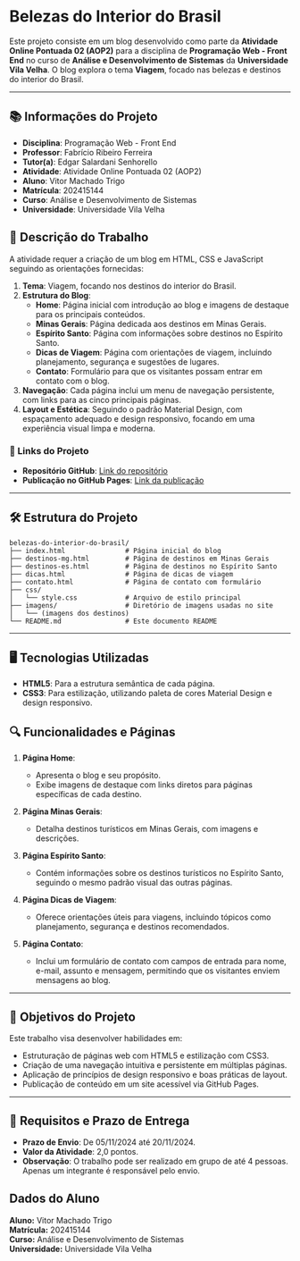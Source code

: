 # Belezas do Interior do Brasil

Este projeto consiste em um blog desenvolvido como parte da **Atividade Online Pontuada 02 (AOP2)** para a disciplina de **Programação Web - Front End** no curso de **Análise e Desenvolvimento de Sistemas** da **Universidade Vila Velha**. O blog explora o tema **Viagem**, focado nas belezas e destinos do interior do Brasil.

---

## 📚 Informações do Projeto

- **Disciplina**: Programação Web - Front End
- **Professor**: Fabrício Ribeiro Ferreira
- **Tutor(a)**: Edgar Salardani Senhorello
- **Atividade**: Atividade Online Pontuada 02 (AOP2)
- **Aluno**: Vitor Machado Trigo
- **Matrícula**: 202415144
- **Curso**: Análise e Desenvolvimento de Sistemas
- **Universidade**: Universidade Vila Velha

## 📝 Descrição do Trabalho

A atividade requer a criação de um blog em HTML, CSS e JavaScript seguindo as orientações fornecidas:

1. **Tema**: Viagem, focando nos destinos do interior do Brasil.
2. **Estrutura do Blog**:
    - **Home**: Página inicial com introdução ao blog e imagens de destaque para os principais conteúdos.
    - **Minas Gerais**: Página dedicada aos destinos em Minas Gerais.
    - **Espírito Santo**: Página com informações sobre destinos no Espírito Santo.
    - **Dicas de Viagem**: Página com orientações de viagem, incluindo planejamento, segurança e sugestões de lugares.
    - **Contato**: Formulário para que os visitantes possam entrar em contato com o blog.
3. **Navegação**: Cada página inclui um menu de navegação persistente, com links para as cinco principais páginas.
4. **Layout e Estética**: Seguindo o padrão Material Design, com espaçamento adequado e design responsivo, focando em uma experiência visual limpa e moderna.

### 🔗 Links do Projeto

- **Repositório GitHub**: [Link do repositório](https://github.com/vitaomt/belezas-do-interior-do-brasil.git)
- **Publicação no GitHub Pages**: [Link da publicação](https://vitaomt.github.io/belezas-do-interior-do-brasil/index.html)

---

## 🛠 Estrutura do Projeto

```plaintext
belezas-do-interior-do-brasil/
├── index.html               # Página inicial do blog
├── destinos-mg.html         # Página de destinos em Minas Gerais
├── destinos-es.html         # Página de destinos no Espírito Santo
├── dicas.html               # Página de dicas de viagem
├── contato.html             # Página de contato com formulário
├── css/
│   └── style.css            # Arquivo de estilo principal
├── imagens/                 # Diretório de imagens usadas no site
│   └── (imagens dos destinos)
└── README.md                # Este documento README
```


---

## 🖥️ Tecnologias Utilizadas

- **HTML5**: Para a estrutura semântica de cada página.
- **CSS3**: Para estilização, utilizando paleta de cores Material Design e design responsivo.

## 🔍 Funcionalidades e Páginas

1. **Página Home**:
    - Apresenta o blog e seu propósito.
    - Exibe imagens de destaque com links diretos para páginas específicas de cada destino.

2. **Página Minas Gerais**:
    - Detalha destinos turísticos em Minas Gerais, com imagens e descrições.

3. **Página Espírito Santo**:
    - Contém informações sobre os destinos turísticos no Espírito Santo, seguindo o mesmo padrão visual das outras páginas.

4. **Página Dicas de Viagem**:
    - Oferece orientações úteis para viagens, incluindo tópicos como planejamento, segurança e destinos recomendados.

5. **Página Contato**:
    - Inclui um formulário de contato com campos de entrada para nome, e-mail, assunto e mensagem, permitindo que os visitantes enviem mensagens ao blog.

---

## 🎯 Objetivos do Projeto

Este trabalho visa desenvolver habilidades em:

- Estruturação de páginas web com HTML5 e estilização com CSS3.
- Criação de uma navegação intuitiva e persistente em múltiplas páginas.
- Aplicação de princípios de design responsivo e boas práticas de layout.
- Publicação de conteúdo em um site acessível via GitHub Pages.

---

## 📅 Requisitos e Prazo de Entrega

- **Prazo de Envio**: De 05/11/2024 até 20/11/2024.
- **Valor da Atividade**: 2,0 pontos.
- **Observação**: O trabalho pode ser realizado em grupo de até 4 pessoas. Apenas um integrante é responsável pelo envio.

## Dados do Aluno

**Aluno:** Vitor Machado Trigo  
**Matrícula:** 202415144  
**Curso:** Análise e Desenvolvimento de Sistemas  
**Universidade:** Universidade Vila Velha
